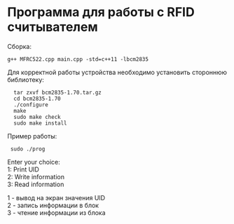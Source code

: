 # Программа для работы с RFID считывателем

Сборка:  
``` 
g++ MFRC522.cpp main.cpp -std=c++11 -lbcm2835    
``` 

Для корректной работы устройства необходимо установить стороннюю библиотеку:  
```  
  tar zxvf bcm2835-1.70.tar.gz  
  cd bcm2835-1.70  
  ./configure  
  make  
  sudo make check  
  sudo make install  
```    

Пример работы: 
```   
 sudo ./prog
```  
Enter your choice:  
        1: Print UID  
        2: Write information  
        3: Read information  

1 - вывод на экран значения UID  
2 - запись информации в блок  
3 - чтение информации из блока  
